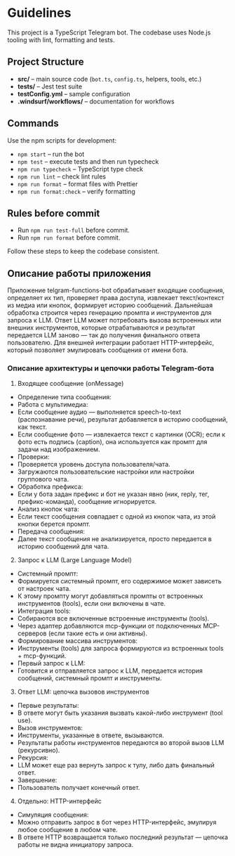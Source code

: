 # Guidelines

This project is a TypeScript Telegram bot. The codebase uses Node.js tooling with lint, formatting and tests.

## Project Structure

- **src/** – main source code (`bot.ts`, `config.ts`, helpers, tools, etc.)
- **tests/** – Jest test suite
- **testConfig.yml** – sample configuration
- **.windsurf/workflows/** – documentation for workflows

## Commands

Use the npm scripts for development:

- `npm start` – run the bot
- `npm test` – execute tests and then run typecheck
- `npm run typecheck` – TypeScript type check
- `npm run lint` – check lint rules
- `npm run format` – format files with Prettier
- `npm run format:check` – verify formatting

## Rules before commit
- Run `npm run test-full` before commit.
- Run `npm run format` before commit.

Follow these steps to keep the codebase consistent.

## Описание работы приложения
Приложение telgram-functions-bot обрабатывает входящие сообщения, определяет их тип, проверяет права доступа, извлекает текст/контекст из медиа или кнопок, формирует историю сообщений. Дальнейшая обработка строится через генерацию промпта и инструментов для запроса к LLM. Ответ LLM может потребовать вызова встроенных или внешних инструментов, которые отрабатываются и результат передается LLM заново — так до получения финального ответа пользователю. Для внешней интеграции работает HTTP-интерфейс, который позволяет эмулировать сообщения от имени бота.

### Описание архитектуры и цепочки работы Telegram-бота
1. Входящее сообщение (onMessage)
- Определение типа сообщения:
- Работа с мультимедиа:
- Если сообщение аудио — выполняется speech-to-text (распознавание речи), результат добавляется в историю сообщений, как текст.
- Если сообщение фото — извлекается текст с картинки (OCR); если к фото есть подпись (caption), она используется как промпт для задачи над изображением.
- Проверки:
- Проверяется уровень доступа пользователя/чата.
- Загружаются пользовательские настройки или настройки группового чата.
- Обработка префикса:
- Если у бота задан префикс и бот не указан явно (ник, reply, тег, префикс-команда), сообщение игнорируется.
- Анализ кнопок чата:
- Если текст сообщения совпадает с одной из кнопок чата, из этой кнопки берется промпт.
- Передача сообщения:
- Далее текст сообщения не анализируется, просто передается в историю сообщений для чата.

2. Запрос к LLM (Large Language Model)
- Системный промпт:
- Формируется системный промпт, его содержимое может зависеть от настроек чата.
- К этому промпту могут добавляться промпты от встроенных инструментов (tools), если они включены в чате.
- Интеграция tools:
- Собираются все включенные встроенные инструменты (tools).
- Через адаптер добавляются mcp-функции от подключенных MCP-серверов (если такие есть и они активны).
- Формирование массива инструментов:
- Инструменты (tools) для запроса формируются из встроенных tools + mcp-функций.
- Первый запрос к LLM:
- Готовится и отправляется запрос к LLM, передается история сообщений, системный промпт и инструменты.

3. Ответ LLM: цепочка вызовов инструментов
- Первые результаты:
- В ответе могут быть указания вызвать какой-либо инструмент (tool use).
- Вызов инструментов:
- Инструменты, указанные в ответе, вызываются.
- Результаты работы инструментов передаются во второй вызов LLM (рекурсивно).
- Рекурсия:
- LLM может еще раз вернуть запрос к тулу, либо дать финальный ответ.
- Завершение:
- Пользователь получает конечный ответ.

4. Отдельно: HTTP-интерфейс
- Симуляция сообщения:
- Можно отправить запрос в бот через HTTP-интерфейс, эмулируя любое сообщение в любом чате.
- В ответе HTTP возвращается только последний результат — цепочка работы не видна инициатору запроса.
